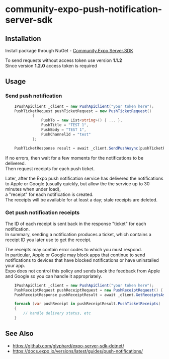 # community-expo-push-notification-server-sdk
## Installation

Install package through NuGet - [Community.Expo.Server.SDK](https://www.nuget.org/packages/Community.Expo.Server.SDK/)  

To send requests without access token use version **1.1.2**   
Since version **1.2.0** access token is required

## Usage

### Send push notification

```cs
	IPushApiClient _client = new PushApiClient("your token here");
	PushTicketRequest pushTicketRequest = new PushTicketRequest()
            {
                PushTo = new List<string>() { ... },
                PushTitle = "TEST 1",
                PushBody = "TEST 1",
                PushChannelId = "test"
            };

	PushTicketResponse result = await _client.SendPushAsync(pushTicketRequest);
```
If no errors, then wait for a few moments for the notifications to be delivered.   
Then request receipts for each push ticket.  

Later, after the Expo push notification service has delivered the notifications to Apple or Google (usually quickly, but allow the the service up to 30 minutes when under load),  
a "receipt" for each notification is created.  
The receipts will be available for at least a day; stale receipts are deleted.

### Get push notification receipts

The ID of each receipt is sent back in the response "ticket" for each notification.  
In summary, sending a notification produces a ticket, which contains a receipt ID you later use to get the receipt.  

The receipts may contain error codes to which you must respond.  
In particular, Apple or Google may block apps that continue to send notifications to devices that have blocked notifications or have uninstalled your app.  
Expo does not control this policy and sends back the feedback from Apple and Google so you can handle it appropriately.

```cs
	IPushApiClient _client = new PushApiClient("your token here");
	PushReceiptRequest pushReceiptRequest = new PushReceiptRequest() { PushTicketIds = new List<string>() { ... } };
	PushReceiptResponse pushReceiptResult = await _client.GetReceiptsAsync(pushReceiptRequest);

	foreach (var pushReceipt in pushReceiptResult.PushTicketReceipts) 
	{
		// handle delivery status, etc
	}
```

## See Also

  * https://github.com/glyphard/expo-server-sdk-dotnet/
  * https://docs.expo.io/versions/latest/guides/push-notifications/
 
